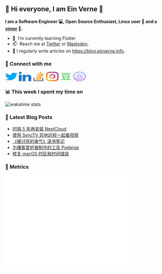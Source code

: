 ## 👋 Hi everyone, I am Ein Verne 👋

**I am a Software Engineer 💻, Open Source Enthusiast, Linux user :penguin: and a [vimer](https://github.com/einverne/dotfiles) :man:.**

- 🌱 &nbsp;I’m currently learning Flutter
- 📫 &nbsp;Reach me at [Twitter](https://twitter.com/einverne) or <a rel="me" href="https://m.einverne.info/@einverne">Mastodon</a>.
- 📝 I regularly write articles on <https://blog.einverne.info>.


### 🔗 Connect with me
<a href="https://twitter.com/einverne" target="_blank"><img align="center" src="images/twitter.svg" alt="twitter einverne" height="30" width="40" /></a>
<a href="https://linkedin.com/in/einverne" target="_blank"><img align="center" src="images/linked-in-alt.svg" alt="linkedin einverne" height="30" width="40" /></a>
<a href="https://stackoverflow.com/users/1820217/einverne" target="_blank"><img align="center" src="images/stack-overflow.svg" alt="stackoverflow einverne" height="30" width="40" /></a>
<a href="https://instagram.com/einverne" target="_blank"><img align="center" src="images/instagram.svg" alt="instagram einverne" height="30" width="40" /></a>
<a href="https://www.douban.com/people/einverne" target="_blank"><img align="center" src="images/douban.svg" alt="douban einverne" height="30" width="40" /></a>
<a href="https://homer.einverne.info" target="_blank"><img align="center" src="images/homer.svg" alt="einverne online services" height="30" width="40" /></a>

### 📊 This week I spent my time on

![wakatime stats](https://github-readme-stats.vercel.app/api/wakatime?username=einverne&api_domain=wakapi.einverne.info&hide_title=true&hide_border=true&langs_count=5&bg_color=00000000&text_color=777&layout=compact)

### 📕 Latest Blog Posts
<!-- BLOG-POST-LIST:START -->
- [时隔 5 年再安装 NextCloud](https://einverne.github.io/post/2023/11/docker-install-nextcloud-config.html)
- [使用 SyncTV 异地远程一起看视频](https://einverne.github.io/post/2023/11/synctv.html)
- [《被讨厌的勇气》读书笔记](https://einverne.github.io/post/2023/11/adler-courage.html)
- [为播客爱好者制作的工具 Podwise](https://einverne.github.io/post/2023/11/app-for-podcast-lover-podwise.html)
- [修复 macOS 时区和时间错误](https://einverne.github.io/post/2023/11/macos-wrong-datetime-zone.html)
<!-- BLOG-POST-LIST:END -->

### 👻 Metrics
<img align="left" src="/metrics.base.svg" alt="Metrics" width="400">
